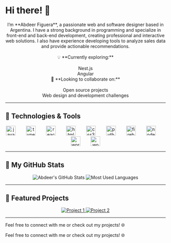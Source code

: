 # Hi there! 👋

<p align="center">
  I’m **Abdeer Figuera**, a passionate web and software designer based in Argentina. I have a strong background in programming and specialize in front-end and back-end development, creating professional and interactive web solutions. I also have experience developing tools to analyze sales data and provide actionable recommendations.
  <br><br>
  💡 **Currently exploring:**<br><br>
  Nest.js<br>
  Angular<br>
  🤝 **Looking to collaborate on:**<br><br>
  Open source projects<br>
  Web design and development challenges
</p>

---

## 🚀 Technologies & Tools
<div align="center">
  <img src="https://cdn.jsdelivr.net/gh/devicons/devicon/icons/javascript/javascript-original.svg" height="30" alt="javascript logo" />
  <img width="25" />
  <img src="https://cdn.jsdelivr.net/gh/devicons/devicon/icons/typescript/typescript-original.svg" height="30" alt="typescript logo" />
  <img width="25" />
  <img src="https://cdn.jsdelivr.net/gh/devicons/devicon/icons/react/react-original.svg" height="30" alt="react logo" />
  <img width="25" />
  <img src="https://cdn.jsdelivr.net/gh/devicons/devicon/icons/html5/html5-original.svg" height="30" alt="html5 logo" />
  <img width="25" />
  <img src="https://cdn.jsdelivr.net/gh/devicons/devicon/icons/css3/css3-original.svg" height="30" alt="css3 logo" />
  <img width="25" />
  <img src="https://cdn.jsdelivr.net/gh/devicons/devicon/icons/python/python-original.svg" height="30" alt="python logo" />
  <img width="25" />
  <img src="https://cdn.jsdelivr.net/gh/devicons/devicon/icons/firebase/firebase-plain.svg" height="30" alt="firebase logo" />
  <img width="25" />
  <img src="https://cdn.jsdelivr.net/gh/devicons/devicon/icons/nodejs/nodejs-original.svg" height="30" alt="nodejs logo" />
  <img width="25" />
  <img src="https://cdn.jsdelivr.net/gh/devicons/devicon/icons/wordpress/wordpress-original.svg" height="30" alt="wordpress logo" />
  <img width="25" />
  <img src="https://cdn.jsdelivr.net/gh/devicons/devicon/icons/woocommerce/woocommerce-original.svg" height="30" alt="woocommerce logo" />
</div>

---

## 📂 My GitHub Stats
<div align="center">
  <img src="https://github-readme-stats.vercel.app/api?username=motaban&show_icons=true&theme=radical" alt="Abdeer's GitHub Stats" />
  <img src="https://github-readme-stats.vercel.app/api/top-langs/?username=motaban&layout=compact&theme=radical" alt="Most Used Languages" />
</div>

---

## 🌟 Featured Projects
<p align="center">
  <a href="https://github.com/motaban/project1">
    <img src="https://github-readme-stats.vercel.app/api/pin/?username=motaban&repo=project1&theme=radical" alt="Project 1" />
  </a>
  <a href="https://github.com/motaban/project2">
    <img src="https://github-readme-stats.vercel.app/api/pin/?username=motaban&repo=project2&theme=radical" alt="Project 2" />
  </a>
</p>

---

Feel free to connect with me or check out my projects! 🌐


Feel free to connect with me or check out my projects! 🌐
